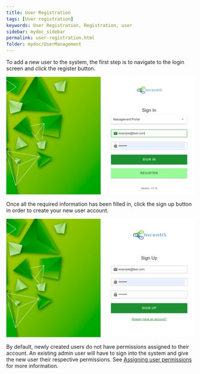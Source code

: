 ```yaml
---
title: User Registration
tags: [User registration]
keywords: User Registration, Registration, user
sidebar: mydoc_sidebar
permalink: user-registration.html
folder: mydoc/UserManagement
---
```


To add a new user to the system, the first step is to navigate to the login screen and click the register button.

<img src="./img/UserManagement/LoginScreen.png" alt="">

Once all the required information has been filled in, click the sign up button in order to create your new user account. 

<img src="./img/UserManagement/RegistrationScreen.png" alt="">

By default, newly created users do not have permissions assigned to their account. An existing admin user will have to sign into the system and give the new user their respective permissions. See [Assigning user permissions](manage-permissions) for more information.





